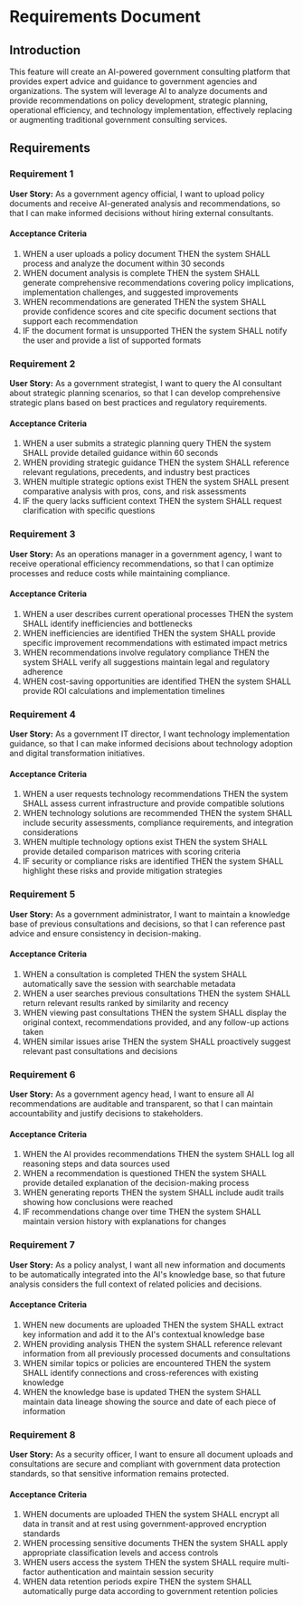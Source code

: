 # Requirements Document

## Introduction

This feature will create an AI-powered government consulting platform that provides expert advice and guidance to government agencies and organizations. The system will leverage AI to analyze documents and provide recommendations on policy development, strategic planning, operational efficiency, and technology implementation, effectively replacing or augmenting traditional government consulting services.

## Requirements

### Requirement 1

**User Story:** As a government agency official, I want to upload policy documents and receive AI-generated analysis and recommendations, so that I can make informed decisions without hiring external consultants.

#### Acceptance Criteria

1. WHEN a user uploads a policy document THEN the system SHALL process and analyze the document within 30 seconds
2. WHEN document analysis is complete THEN the system SHALL generate comprehensive recommendations covering policy implications, implementation challenges, and suggested improvements
3. WHEN recommendations are generated THEN the system SHALL provide confidence scores and cite specific document sections that support each recommendation
4. IF the document format is unsupported THEN the system SHALL notify the user and provide a list of supported formats

### Requirement 2

**User Story:** As a government strategist, I want to query the AI consultant about strategic planning scenarios, so that I can develop comprehensive strategic plans based on best practices and regulatory requirements.

#### Acceptance Criteria

1. WHEN a user submits a strategic planning query THEN the system SHALL provide detailed guidance within 60 seconds
2. WHEN providing strategic guidance THEN the system SHALL reference relevant regulations, precedents, and industry best practices
3. WHEN multiple strategic options exist THEN the system SHALL present comparative analysis with pros, cons, and risk assessments
4. IF the query lacks sufficient context THEN the system SHALL request clarification with specific questions

### Requirement 3

**User Story:** As an operations manager in a government agency, I want to receive operational efficiency recommendations, so that I can optimize processes and reduce costs while maintaining compliance.

#### Acceptance Criteria

1. WHEN a user describes current operational processes THEN the system SHALL identify inefficiencies and bottlenecks
2. WHEN inefficiencies are identified THEN the system SHALL provide specific improvement recommendations with estimated impact metrics
3. WHEN recommendations involve regulatory compliance THEN the system SHALL verify all suggestions maintain legal and regulatory adherence
4. WHEN cost-saving opportunities are identified THEN the system SHALL provide ROI calculations and implementation timelines

### Requirement 4

**User Story:** As a government IT director, I want technology implementation guidance, so that I can make informed decisions about technology adoption and digital transformation initiatives.

#### Acceptance Criteria

1. WHEN a user requests technology recommendations THEN the system SHALL assess current infrastructure and provide compatible solutions
2. WHEN technology solutions are recommended THEN the system SHALL include security assessments, compliance requirements, and integration considerations
3. WHEN multiple technology options exist THEN the system SHALL provide detailed comparison matrices with scoring criteria
4. IF security or compliance risks are identified THEN the system SHALL highlight these risks and provide mitigation strategies

### Requirement 5

**User Story:** As a government administrator, I want to maintain a knowledge base of previous consultations and decisions, so that I can reference past advice and ensure consistency in decision-making.

#### Acceptance Criteria

1. WHEN a consultation is completed THEN the system SHALL automatically save the session with searchable metadata
2. WHEN a user searches previous consultations THEN the system SHALL return relevant results ranked by similarity and recency
3. WHEN viewing past consultations THEN the system SHALL display the original context, recommendations provided, and any follow-up actions taken
4. WHEN similar issues arise THEN the system SHALL proactively suggest relevant past consultations and decisions

### Requirement 6

**User Story:** As a government agency head, I want to ensure all AI recommendations are auditable and transparent, so that I can maintain accountability and justify decisions to stakeholders.

#### Acceptance Criteria

1. WHEN the AI provides recommendations THEN the system SHALL log all reasoning steps and data sources used
2. WHEN a recommendation is questioned THEN the system SHALL provide detailed explanation of the decision-making process
3. WHEN generating reports THEN the system SHALL include audit trails showing how conclusions were reached
4. IF recommendations change over time THEN the system SHALL maintain version history with explanations for changes

### Requirement 7

**User Story:** As a policy analyst, I want all new information and documents to be automatically integrated into the AI's knowledge base, so that future analysis considers the full context of related policies and decisions.

#### Acceptance Criteria

1. WHEN new documents are uploaded THEN the system SHALL extract key information and add it to the AI's contextual knowledge base
2. WHEN providing analysis THEN the system SHALL reference relevant information from all previously processed documents and consultations
3. WHEN similar topics or policies are encountered THEN the system SHALL identify connections and cross-references with existing knowledge
4. WHEN the knowledge base is updated THEN the system SHALL maintain data lineage showing the source and date of each piece of information

### Requirement 8

**User Story:** As a security officer, I want to ensure all document uploads and consultations are secure and compliant with government data protection standards, so that sensitive information remains protected.

#### Acceptance Criteria

1. WHEN documents are uploaded THEN the system SHALL encrypt all data in transit and at rest using government-approved encryption standards
2. WHEN processing sensitive documents THEN the system SHALL apply appropriate classification levels and access controls
3. WHEN users access the system THEN the system SHALL require multi-factor authentication and maintain session security
4. WHEN data retention periods expire THEN the system SHALL automatically purge data according to government retention policies